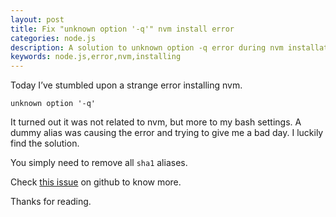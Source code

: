 ```yaml
---
layout: post
title: Fix "unknown option '-q'" nvm install error
categories: node.js
description: A solution to unknown option -q error during nvm installation
keywords: node.js,error,nvm,installing
---
```


Today I’ve stumbled upon a strange error installing nvm.

```text
unknown option '-q'
```

It turned out it was not related to nvm, but more to my bash settings. A dummy alias was causing the error and trying to give me a bad day. I luckily find the solution.

You simply need to remove all ```sha1``` aliases.

Check [this issue](https://github.com/creationix/nvm/issues/536) on github to know more.

Thanks for reading.